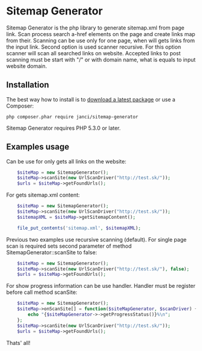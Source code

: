 Sitemap Generator
===========================================================

Sitemap Generator is the php library to generate sitemap.xml from page link. Scan process search a-href
 elements on the page and create links map from their. Scanning can be use only for one page, when will
 gets links from the input link. Second option is used scanner recursive. For this option scanner will
 scan all searched links on website. Accepted links to post scanning must be start with "/" or with domain
 name, what is equals to input website domain.


Installation
------------

The best way how to install is to [download a latest package](https://github.com/janci/sitemap-generator/releases)
or use a Composer:

```
php composer.phar require janci/sitemap-generator
```

Sitemap Generator requires PHP 5.3.0 or later.


Examples usage
-----------------

Can be use for only gets all links on the website:

```php
    $siteMap = new SitemapGenerator();
    $siteMap->scanSite(new UrlScanDriver("http://test.sk/"));
    $urls = $siteMap->getFoundUrls();
```

For gets sitemap.xml content:


```php
    $siteMap = new SitemapGenerator();
    $siteMap->scanSite(new UrlScanDriver("http://test.sk/"));
    $sitemapXML = $siteMap->getSitemapContent();

    file_put_contents('sitemap.xml', $sitemapXML);
```

Previous two examples use recursive scanning (default). For single page scan is required sets second
parameter of method SitemapGenerator::scanSite to false:


```php
    $siteMap = new SitemapGenerator();
    $siteMap->scanSite(new UrlScanDriver("http://test.sk/"), false);
    $urls = $siteMap->getFoundUrls();
```

For show progress information can be use handler. Handler must be register before call method scanSite:
```php
    $siteMap = new SitemapGenerator();
    $siteMap->onScanSite[] = function($siteMapGenerator, $scanDriver) {
        echo "{$siteMapGenerator->->getProgressStatus()}%\n";
    };
    $siteMap->scanSite(new UrlScanDriver("http://test.sk/"));
    $urls = $siteMap->getFoundUrls();
```

Thats' all!